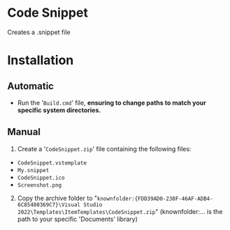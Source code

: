# Code Snippet
Creates a .snippet file

# Installation
## Automatic
- Run the '```Build.cmd```' file, **ensuring to change paths to match your specific system directories.**
## Manual
1. Create a '```CodeSnippet.zip```' file containing the following files:
  - ```CodeSnippet.vstemplate```
  - ```My.snippet```
  - ```CodeSnippet.ico```
  - ```Screenshot.png```
2. Copy the archive folder to "```knownfolder:{FDD39AD0-238F-46AF-ADB4-6C85480369C7}\Visual Studio 2022\Templates\ItemTemplates\CodeSnippet.zip```" (knownfolder:... is the path to your specific 'Documents' library)
